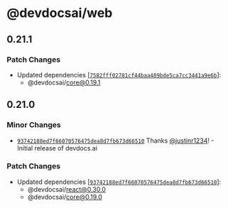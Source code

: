 # @devdocsai/web

## 0.21.1

### Patch Changes

- Updated dependencies [[`7582fff02781cf44baa489bde5ca7cc3441a9e6b`](https://github.com/devdocsorg/devdocsai-js/commit/7582fff02781cf44baa489bde5ca7cc3441a9e6b)]:
  - @devdocsai/core@0.19.1

## 0.21.0

### Minor Changes

- [`93742188ed7f66070576475dea8d7fb673d66510`](https://github.com/devdocsorg/devdocsai-js/commit/93742188ed7f66070576475dea8d7fb673d66510) Thanks [@justinr1234](https://github.com/justinr1234)! - Initial release of devdocs.ai

### Patch Changes

- Updated dependencies [[`93742188ed7f66070576475dea8d7fb673d66510`](https://github.com/devdocsorg/devdocsai-js/commit/93742188ed7f66070576475dea8d7fb673d66510)]:
  - @devdocsai/react@0.30.0
  - @devdocsai/core@0.19.0

